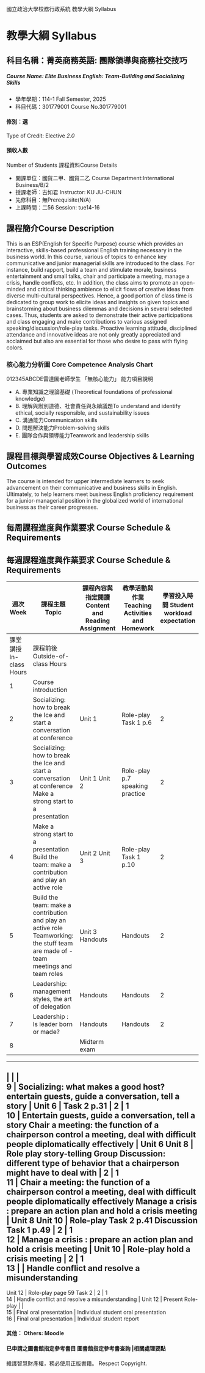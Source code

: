 國立政治大學校務行政系統 教學大綱 Syllabus
# 教學大綱 Syllabus
##  科目名稱：菁英商務英語: 團隊領導與商務社交技巧
#####  Course Name: Elite Business English: Team-Building and Socializing Skills
  * 學年學期：114-1 Fall Semester, 2025 
  * 科目代碼：301779001 Course No.301779001
#### 修別：選
Type of Credit: Elective 
_2.0_
#### 預收人數
Number of Students
課程資料Course Details
  * 開課單位：國貿二甲、國貿二乙 Course Department:International Business/B/2 
  * 授課老師：古如君 Instructor: KU JU-CHUN 
  * 先修科目：無Prerequisite(N/A)
  * 上課時間：二56 Session: tue14-16
##  課程簡介Course Description
This is an ESP(English for Specific Purpose) course which provides an interactive, skills-based professional English training necessary in the business world. In this course, various of topics to enhance key communicative and junior managerial skills are introduced to the class. For instance, build rapport, build a team and stimulate morale, business entertainment and small talks, chair and participate a meeting, manage a crisis, handle conflicts, etc. 
In addition, the class aims to promote an open-minded and critical thinking ambience to elicit flows of creative ideas from diverse multi-cultural perspectives. Hence, a good portion of class time is dedicated to group work to elicite ideas and insights on given topics and brainstorming about business dilemmas and decisions in several selected cases.
Thus, students are asked to demonstrate their active participations and class engaging and make contributions to various assigned speaking/discussion/role-play tasks. Proactive learning attitude, disciplined attendance and innovative ideas are not only greatly appreciated and acclaimed but also are essential for those who desire to pass with flying colors.
###  核心能力分析圖 Core Competence Analysis Chart
012345ABCDE雷達圖老師學生
「無核心能力」 
能力項目說明
  * A. 專業知識之理論基礎 (Theoretical foundations of professional knowledge)
  * B. 理解與辦別道德、社會責任與永續議題To understand and identify ethical, socially responsible, and sustainability issues
  * C. 溝通能力Communication skills
  * D. 問題解決能力Problem-solving skills
  * E. 團隊合作與領導能力Teamwork and leadership skills
##  課程目標與學習成效Course Objectives & Learning Outcomes 
The course is intended for upper intermediate learners to seek advancement on their communicative and business skills in English. Ultimately, to help learners meet business English proficiency requirement for a junior-managerial position in the globalized world of international business as their career progresses.
##  每周課程進度與作業要求 Course Schedule & Requirements
每週課程進度與作業要求 Course Schedule & Requirements  
---  
|  週次 Week |  課程主題 Topic |  課程內容與指定閱讀 Content and Reading Assignment |  教學活動與作業 Teaching Activities and Homework |  學習投入時間 Student workload expectation  
---|---|---|---|---  
課堂講授 In-class Hours |  課程前後 Outside-of-class Hours  
1 |  Course introduction  
2 |  Socializing: how to break the Ice and start a conversation at conference |  Unit 1 |  Role-play Task 1 p.6 |  2 |  1  
3 |  Socializing: how to break the Ice and start a conversation at conference Make a strong start to a presentation |  Unit 1 Unit 2 |  Role-play p.7 speaking practice |  2 |  1  
4 |  Make a strong start to a presentation Build the team: make a contribution and play an active role |  Unit 2 Unit 3 |  Role-play Task 1 p.10 |  2 |  1  
5 |  Build the team: make a contribution and play an active role Teamworking: the stuff team are made of - team meetings and team roles |  Unit 3 Handouts |  Handouts |  2 |  1  
6 | Leadership: management styles, the art of delegation |  Handouts |  Handouts |  2 |  1  
7 |  Leadership : Is leader born or made?  |  Handouts |  Handouts |  2 |  1  
8 |  |  Midterm exam  
---  
|  |  |   
9 |  Socializing: what makes a good host? entertain guests, guide a conversation, tell a story |  Unit 6 |  Task 2 p.31 |  2 |  1  
10 |  Entertain guests, guide a conversation, tell a story Chair a meeting: the function of a chairperson control a meeting, deal with difficult people diplomatically effectively |  Unit 6 Unit 8 |  Role play story-telling  Group Discussion: different type of behavior that a chairperson might have to deal with |  2 |  1  
11 |  Chair a meeting: the function of a chairperson control a meeting, deal with difficult people diplomatically effectively Manage a crisis : prepare an action plan and hold a crisis meeting |  Unit 8 Unit 10 |  Role-play Task 2 p.41 Discussion Task 1 p.49 |  2 |  1  
12 |  Manage a crisis : prepare an action plan and hold a crisis meeting |  Unit 10 |  Role-play hold a crisis meeting |  2 |  1  
13 |  |  Handle conflict and resolve a misunderstanding  
---  
Unit 12 |  Role-play page 59 Task 2  |  2 |  1  
14 | Handle conflict and resolve a misunderstanding |  Unit 12 |  Present Role-play  |  |   
15 |  Final oral presentation |  Individual student oral presentation  
16 |  Final oral presentation |  Individual student report  
####  其他： Others: Moodle 
####  已申請之圖書館指定參考書目  圖書館指定參考書查詢 |相關處理要點
維護智慧財產權，務必使用正版書籍。 Respect Copyright.